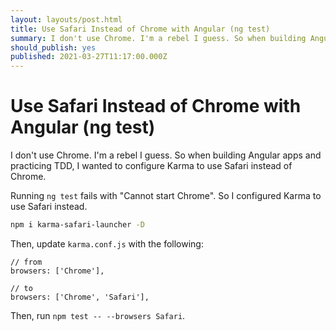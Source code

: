 ```yaml
---
layout: layouts/post.html
title: Use Safari Instead of Chrome with Angular (ng test)
summary: I don't use Chrome. I'm a rebel I guess. So when building Angular apps and practicing TDD, I wanted to configure Karma to use Safari instead of Chrome.
should_publish: yes
published: 2021-03-27T11:17:00.000Z
---
```


# Use Safari Instead of Chrome with Angular (ng test)

I don't use Chrome. I'm a rebel I guess. So when building Angular apps and practicing TDD, I wanted to configure Karma to use Safari instead of Chrome.

Running `ng test` fails with "Cannot start Chrome". So I configured Karma to use Safari instead.

```zsh
npm i karma-safari-launcher -D
```

Then, update `karma.conf.js` with the following:

```
// from
browsers: ['Chrome'],

// to
browsers: ['Chrome', 'Safari'],
```

Then, run `npm test -- --browsers Safari`.